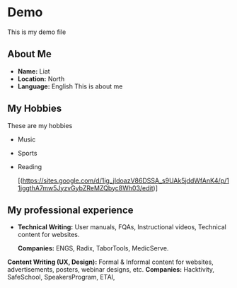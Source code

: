 # Demo
This is my demo file
## About Me

- **Name:** Liat
- **Location:** North
- **Language:** English
This is about me
## My Hobbies
These are my hobbies
- Music
- Sports
- Reading

  [(https://sites.google.com/d/1ig_jIdoazV86DSSA_s9UAk5jddWfAnK4/p/11jggthA7mw5JyzvGybZReMZQbyc8Wh03/edit)]
## My professional experience
- **Technical Writing:** User manuals, FQAs, Instructional videos, Technical content for websites.

  **Companies:** ENGS, Radix, TaborTools, MedicServe.

**Content Writing (UX, Design):** Formal & Informal content for websites, advertisements, posters, webinar designs, etc. 
**Companies:** Hacktivity, SafeSchool, SpeakersProgram, ETAI, 

